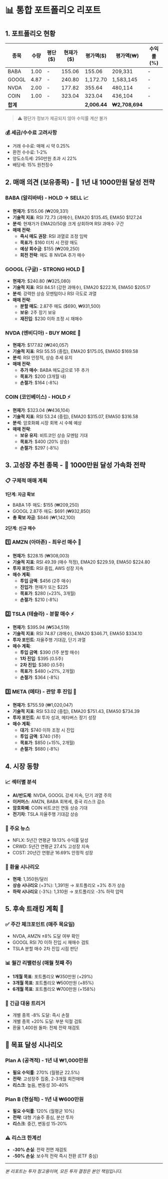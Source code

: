 # 📊 통합 포트폴리오 리포트

## 1. 포트폴리오 현황

| 종목 | 수량 | 평단($) | 현재가($) | 평가액($) | 평가액(₩) | 수익률(%) |
|------|------|---------|-----------|-----------|-----------|-----------|
| BABA | 1.00 | - | 155.06 | 155.06 | 209,331 | - |
| GOOGL | 4.87 | - | 240.80 | 1,172.70 | 1,583,145 | - |
| NVDA | 2.00 | - | 177.82 | 355.64 | 480,114 | - |
| COIN | 1.00 | - | 323.04 | 323.04 | 436,104 | - |
| **합계** | | | | **2,006.44** | **₩2,708,694** | |

> ⚠️ 평단가 정보가 제공되지 않아 수익률 계산 불가

### 💰 세금/수수료 고려사항
- 거래 수수료: 매매 시 약 0.25%
- 환전 수수료: 1-2%
- 양도소득세: 250만원 초과 시 22%
- 배당세: 15% 원천징수

## 2. 매매 의견 (보유종목) - 🎯 1년 내 1000만원 달성 전략

### BABA (알리바바) - **HOLD → SELL** 📈
- **현재가**: $155.06 (₩209,331)
- **기술적 지표**: RSI 72.73 (과매수), EMA20 $135.45, EMA50 $127.24
- **분석**: 현재가가 EMA20/50을 크게 상회하며 RSI 과매수 구간
- **매매 전략**:
  - **즉시 매도 권장**: RSI 과열로 조정 임박
  - **목표가**: $160 터치 시 전량 매도
  - **예상 회수금**: $155 (₩209,250)
  - **회전 전략**: 매도 후 NVDA 추가 매수

### GOOGL (구글) - **STRONG HOLD** 🚀
- **현재가**: $240.80 (₩325,080)
- **기술적 지표**: RSI 84.51 (강한 과매수), EMA20 $222.16, EMA50 $205.17
- **분석**: 강력한 상승 모멘텀이나 RSI 극도로 과열
- **매매 전략**:
  - **분할 매도**: 2.87주 매도 ($690, ₩931,500)
  - **보유**: 2주 장기 보유
  - **재진입**: $230 이하 조정 시 재매수

### NVDA (엔비디아) - **BUY MORE** 💎
- **현재가**: $177.82 (₩240,057)
- **기술적 지표**: RSI 55.55 (중립), EMA20 $175.05, EMA50 $169.58
- **분석**: RSI 안정적, 상승 추세 유지
- **매매 전략**:
  - **추가 매수**: BABA 매도금으로 1주 추가
  - **목표가**: $200 (3개월 내)
  - **손절가**: $164 (-8%)

### COIN (코인베이스) - **HOLD** ⚡
- **현재가**: $323.04 (₩436,104)
- **기술적 지표**: RSI 53.24 (중립), EMA20 $315.07, EMA50 $316.58
- **분석**: 암호화폐 시장 회복 시 수혜 예상
- **매매 전략**:
  - **보유 유지**: 비트코인 상승 모멘텀 기대
  - **목표가**: $400 (20% 상승)
  - **손절가**: $297 (-8%)

## 3. 고성장 추천 종목 - 🚀 1000만원 달성 가속화 전략

### 📋 구체적 매매 계획

**1단계: 자금 확보**
- BABA 1주 매도: $155 (₩209,250)
- GOOGL 2.87주 매도: $691 (₩932,850)
- **총 확보 자금**: $846 (₩1,142,100)

**2단계: 신규 매수**

### 1️⃣ AMZN (아마존) - **최우선 매수** 🎯
- **현재가**: $228.15 (₩308,003)
- **기술적 지표**: RSI 49.39 (매수 적정), EMA20 $229.59, EMA50 $224.80
- **투자 포인트**: RSI 중립, AWS 성장 지속
- **매수 계획**:
  - **투입 금액**: $456 (2주 매수)
  - **진입가**: 현재가 또는 $225
  - **목표가**: $280 (+23%, 3개월)
  - **손절가**: $210 (-8%)

### 2️⃣ TSLA (테슬라) - **분할 매수** ⚡
- **현재가**: $395.94 (₩534,519)
- **기술적 지표**: RSI 74.87 (과매수), EMA20 $346.71, EMA50 $334.10
- **투자 포인트**: 자율주행 기대감, 단기 과열
- **매수 계획**:
  - **투입 금액**: $390 (1주 분할 매수)
  - **1차 진입**: $395 (0.5주)
  - **2차 진입**: $380 (0.5주)
  - **목표가**: $480 (+21%, 2개월)
  - **손절가**: $364 (-8%)

### 3️⃣ META (메타) - **관망 후 진입** 📱
- **현재가**: $755.59 (₩1,020,047)
- **기술적 지표**: RSI 53.02 (중립), EMA20 $751.43, EMA50 $734.39
- **투자 포인트**: AI 투자 성과, 메타버스 장기 성장
- **매수 계획**:
  - **대기**: $740 이하 조정 시 진입
  - **투입 금액**: $740 (1주)
  - **목표가**: $850 (+15%, 2개월)
  - **손절가**: $680 (-8%)

## 4. 시장 동향

### 📈 섹터별 분석
- **AI/반도체**: NVDA, GOOGL 강세 지속, 단기 과열 주의
- **이커머스**: AMZN, BABA 회복세, 중국 리스크 감소
- **암호화폐**: COIN 비트코인 연동 상승 기대
- **전기차**: TSLA 자율주행 기대감 상승

### 📰 주요 뉴스
- NFLX: 5년간 연평균 19.13% 수익률 달성
- CRWD: 5년간 연평균 27.4% 고성장 지속
- COST: 20년간 연평균 16.69% 안정적 성장

### 💱 환율 시나리오
- **현재**: 1,350원/달러
- **상승 시나리오** (+3%): 1,391원 → 포트폴리오 +3% 추가 상승
- **하락 시나리오** (-3%): 1,310원 → 포트폴리오 -3% 하락 압력

## 5. 후속 트래킹 계획 🔄

### ✅ 주간 체크포인트 (매주 목요일)
- NVDA, AMZN ±8% 도달 여부 확인
- GOOGL RSI 70 이하 진입 시 재매수 검토
- TSLA 분할 매수 2차 진입 시점 판단

### 📊 월간 리밸런싱 (매월 첫째 주)
- **1개월 목표**: 포트폴리오 ₩350만원 (+29%)
- **3개월 목표**: 포트폴리오 ₩500만원 (+85%)
- **6개월 목표**: 포트폴리오 ₩700만원 (+158%)

### 🚨 긴급 대응 트리거
- 개별 종목 -8% 도달: 즉시 손절
- 개별 종목 +20% 도달: 부분 익절 검토
- 환율 1,400원 돌파: 전체 전략 재검토

## 📌 목표 달성 시나리오

### Plan A (공격적) - 1년 내 ₩1,000만원
- **필요 수익률**: 270% (월평균 22.5%)
- **전략**: 고성장주 집중, 2-3개월 회전매매
- **리스크**: 높음, 변동성 30-40%

### Plan B (현실적) - 1년 내 ₩600만원
- **필요 수익률**: 120% (월평균 10%)
- **전략**: 대형 기술주 중심, 분산 투자
- **리스크**: 중간, 변동성 15-20%

### ⚠️ 리스크 한계선
- **-30% 손실**: 전략 전면 재검토
- **-50% 손실**: 보수적 전략 즉시 전환 (ETF 중심)

---
*본 리포트는 투자 참고용이며, 모든 투자 결정은 본인 책임입니다.*